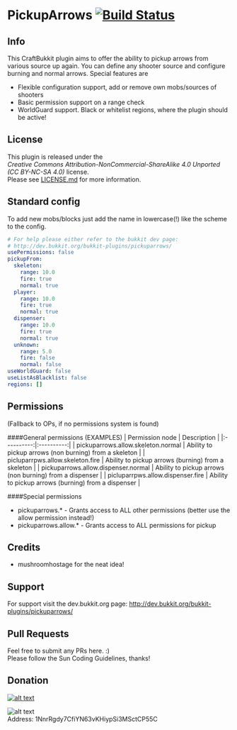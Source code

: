 # PickupArrows [![Build Status](http://ci.dustplanet.de/job/PickupArrows/badge/icon)](http://ci.dustplanet.de/job/PickupArrows/)

## Info
This CraftBukkit plugin aims to offer the ability to pickup arrows from various source up again.
You can define any shooter source and configure burning and normal arrows.
Special features are
* Flexible configuration support, add or remove own mobs/sources of shooters
* Basic permission support on a range check
* WorldGuard support. Black or whitelist regions, where the plugin should be active!

## License
This plugin is released under the  
*Creative Commons Attribution-NonCommercial-ShareAlike 4.0 Unported (CC BY-NC-SA 4.0)* license.  
Please see [LICENSE.md](LICENSE.md) for more information.

## Standard config
To add new mobs/blocks just add the name in lowercase(!) like the scheme to the config.
````yaml
# For help please either refer to the bukkit dev page:
# http://dev.bukkit.org/bukkit-plugins/pickuparrows/
usePermissions: false
pickupFrom:
  skeleton:
    range: 10.0
    fire: true
    normal: true
  player:
    range: 10.0
    fire: true
    normal: true
  dispenser:
    range: 10.0
    fire: true
    normal: true
  unknown:
    range: 5.0
    fire: false
    normal: false
useWorldGuard: false
useListAsBlacklist: false
regions: []
````

## Permissions
(Fallback to OPs, if no permissions system is found)

####General permissions (EXAMPLES)
| Permission node | Description |
|:----------:|:----------:|
| pickuparrows.allow.skeleton.normal | Ability to pickup arrows (non burning) from a skeleton |
| picluparrpws.allow.skeleton.fire | Ability to pickup arrows (burning) from a skeleton |
| pickuparrows.allow.dispenser.normal | Ability to pickup arrows (non burning) from a dispenser |
| picluparrpws.allow.dispenser.fire | Ability to pickup arrows (burning) from a dispenser |


####Special permissions
* pickuparrows.* - Grants access to ALL other permissions (better use the allow permission instead!)
* pickuparrows.allow.* - Grants access to ALL permissions for pickup

## Credits
* mushroomhostage for the neat idea!

## Support
For support visit the dev.bukkit.org page: http://dev.bukkit.org/bukkit-plugins/pickuparrows/

## Pull Requests
Feel free to submit any PRs here. :)  
Please follow the Sun Coding Guidelines, thanks!

## Donation
[![alt text](https://www.paypalobjects.com/en_US/i/btn/btn_donateCC_LG.gif "Donation via PayPal")](https://www.paypal.com/cgi-bin/webscr?cmd=_s-xclick&hosted_button_id=T9TEV7Q88B9M2)

![alt text](https://dl.dropboxusercontent.com/u/26476995/bitcoin_logo.png "Donation via BitCoins")  
Address: 1NnrRgdy7CfiYN63vKHiypSi3MSctCP55C

